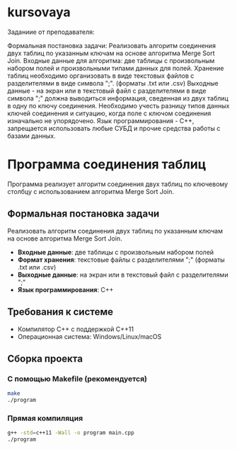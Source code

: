 # kursovaya
Заданиие от преподавателя:

Формальная постановка задачи:
Реализовать алгоритм соединения двух таблиц по указанным ключам на основе алгоритма Merge Sort Join.
Входные данные для алгоритма: две таблицы с произвольным набором полей и произвольными типами данных для полей. Хранение таблиц необходимо организовать в виде текстовых файлов с разделителями в виде символа ";". (форматы .txt или .csv)
Выходные данные - на экран или в текстовый файл с разделителями в виде символа ";" должна выводиться информация, сведенная из двух таблиц в одну по ключу соединения.
Необходимо учесть разницу типов данных ключей соединения и ситуацию, когда поле с ключом соединения изначально не упорядочено.
Язык программирования - C++, запрещается использовать любые СУБД и прочие средства работы с базами данных.

# Программа соединения таблиц

Программа реализует алгоритм соединения двух таблиц по ключевому столбцу с использованием алгоритма Merge Sort Join.

## Формальная постановка задачи

Реализовать алгоритм соединения двух таблиц по указанным ключам на основе алгоритма Merge Sort Join. 
- **Входные данные**: две таблицы с произвольным набором полей
- **Формат хранения**: текстовые файлы с разделителями ";" (форматы .txt или .csv)
- **Выходные данные**: на экран или в текстовый файл с разделителями ";"
- **Язык программирования**: C++

## Требования к системе

- Компилятор C++ с поддержкой C++11
- Операционная система: Windows/Linux/macOS

## Сборка проекта

### С помощью Makefile (рекомендуется)
```bash
make
./program
```
### Прямая компиляция
```bash
g++ -std=c++11 -Wall -o program main.cpp
./program
```
